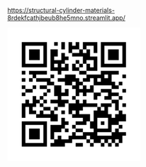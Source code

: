 https://structural-cylinder-materials-8rdekfcathjbeub8he5mno.streamlit.app/ 

<img src="https://github.com/NgoQue/Structural-Cylinder-materials/blob/main/3D/qrcode2.png" alt="QR Code" width="300"/>
